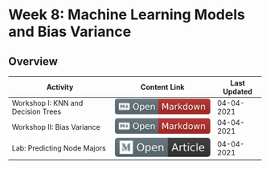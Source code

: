 # Week 8: Machine Learning Models and Bias Variance

## Overview
| **Activity**                   | Content Link    | Last Updated |
| ---------------                | --------------- | ----------   |
| Workshop I: KNN and Decision Trees| [![Link](../tools/buttons/open-markdown.svg)](workshop/README.md) | 04-04-2021 |
| Workshop II: Bias Variance        | [![Link](../tools/buttons/open-markdown.svg)](workshop/bias_var.md) | 04-04-2021 |
| Lab: Predicting Node Majors       | [![Link](../tools/buttons/open-article.svg)](lab/README.md)  | 04-04-2021 |

